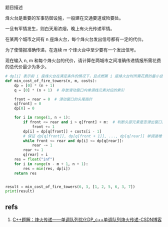 题目描述

烽火台是重要的军事防御设施，一般建在交通要道或险要处。

一旦有军情发生，则白天用浓烟，晚上有火光传递军情。

在某两个城市之间有 n 座烽火台，每个烽火台发出信号都有一定的代价。

为了使情报准确传递，在连续 m 个烽火台中至少要有一个发出信号。

现在输入 n, m 和每个烽火台的代价，请计算在两城市之间准确传递情报所需花费的总代价最少为多少。

```python
# dp[i] 表示前 i 座烽火台在满足条件的情况下，且点燃第 i 座烽火台时所需花费的最小总代价。
def min_cost_of_fire_towers(n, m, costs):
    dp = [0] * (n + 1)
    q = [0] * (n + 1)  # 存放滑动窗口内单调栈元素对应的索引

    front = rear = 0  # 滑动窗口的头尾指针
    q[front] = 0
    dp[0] = 0

    for i in range(1, n + 1):
        if front <= rear and i > q[front] + m:  # 判断头部元素是否滑出窗口范围
            front += 1
        dp[i] = dp[q[front]] + costs[i - 1]
        # 保证 dp[q[front]], dp[q[front + 1]], ..., dp[q[rear]] 单调递增
        while front <= rear and dp[i] <= dp[q[rear]]:
            rear -= 1
        rear += 1
        q[rear] = i
    res = float("inf")
    for i in range(n - m + 1, n + 1):
        res = min(res, dp[i])
    return res


result = min_cost_of_fire_towers(6, 3, [1, 2, 5, 6, 3, 7])
print(result)
```

## refs

1. [C++题解：烽火传递——单调队列优化DP\_c++单调队列烽火传递-CSDN博客](https://blog.csdn.net/qiaoxinwei/article/details/111311719)
